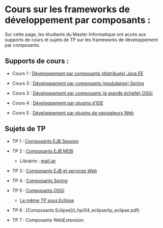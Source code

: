# Cours sur les frameworks de développement par composants :
Sur cette page, les étudiants du Master Informatique ont accès aux supports de cours et sujets de TP sur les frameworks de développement par composants.
## Supports de cours :
   * Cours 1 : [Développement par composants (distribués) Java EE](./cours/cours1.pdf)
   
   * Cours 3 : [Développement par composants (modulaires) Spring](./cours/cours2.pdf)
   
   * Cours 3 : [Développement par composants (à grande échelle) OSGi](./cours/cours3.pdf)
   
   * Cours 4 : [Développement par plugins d'IDE](./cours/cours4.pdf)
   
   * Cours 5 : [Développement par plugins de navigateurs Web](./cours/cours5.pdf)

## Sujets de TP
  * TP 1 : [Composants EJB Session](./tp/01_ejb/tp_ejb1.pdf)
  
  * TP 2 : [Composants EJB MDB](./tp/01_ejb/tp_ejb2.pdf)<br/>
    - Librairie : [mail.jar](./tp/01_ejb/lib/mail.jar)
    
  * TP 3 : [Composants EJB et services Web](./tp/01_ejb/tp_ejb3.pdf)
  
  * TP 4 : [Composants Spring](./tp/02_spring/tp_spring.pdf)
  
  * TP 5 : [Composants OSGi](./tp/03_osgi/tp_osgi.pdf)<br/>
    - [Le même TP sous Eclipse](./tp/03_osgi/tpOsgiSousEclipse.pdf)
    
  * TP 6 : [Composants Eclipse]((./tp/04_eclipse/tp_eclipse.pdf)
  
  * TP 7 : Composants WebExtension
